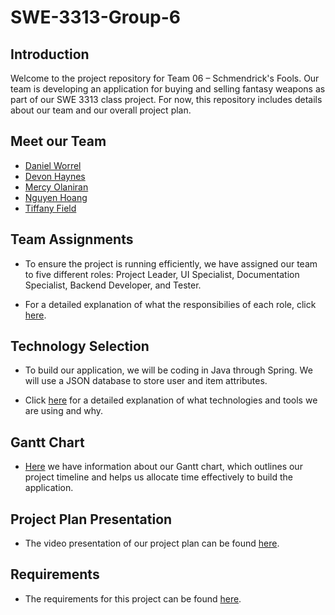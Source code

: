 # SWE-3313-Group-6
## Introduction
Welcome to the project repository for Team 06 – Schmendrick's Fools. Our team is developing an application for buying and selling fantasy weapons as part of our SWE 3313 class project. For now, this repository includes details about our team and our overall project plan.

## Meet our Team
- [Daniel Worrel](project-plan/resumes/DanielWorrel.md)
- [Devon Haynes](project-plan/resumes/DevonHaynes.md)
- [Mercy Olaniran](project-plan/resumes/MercyOlaniran.md)
- [Nguyen Hoang](project-plan/resumes/NguyenHoang.md)
- [Tiffany Field](project-plan/resumes/TiffanyField.md)

## Team Assignments
- To ensure the project is running efficiently, we have assigned our team to five different roles: Project Leader, UI Specialist, Documentation Specialist, Backend Developer, and Tester.

- For a detailed explanation of what the responsibilies of each role, click [here](project-plan/team-assignments/README.md).
## Technology Selection
- To build our application, we will be coding in Java through Spring. We will use a JSON database to store user and item attributes.

- Click [here](project-plan/technology-selection/README.md) for a detailed explanation of what technologies and tools we are using and why.

## Gantt Chart
- [Here](project-plan/README.md) we have information about our Gantt chart, which outlines our project timeline and helps us allocate time effectively to build the application.

## Project Plan Presentation 
- The video presentation of our project plan can be found [here](https://www.loom.com/share/7142791640534e538a6149a22727e63b?sid=3d86df32-d01c-465d-b08b-35380c3de78b).

## Requirements
- The requirements for this project can be found [here](project-requirements/).
